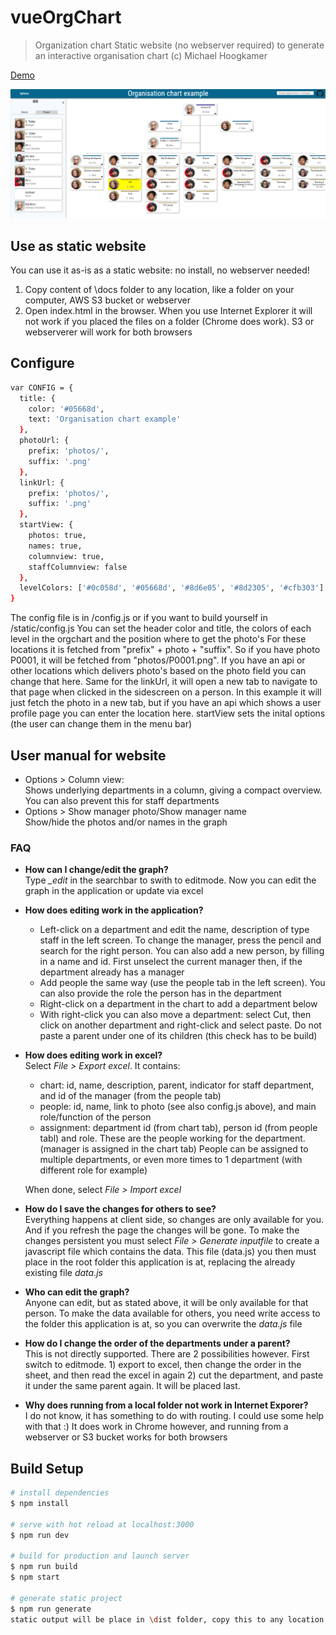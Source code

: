 # vueOrgChart

> Organization chart
Static website (no webserver required) to generate an interactive organisation chart
(c) Michael Hoogkamer

[Demo](https://hoogkamer.github.io/vue-org-chart/)

![Screenshot](/assets/img/Screenshot1.PNG?raw=true "Screenshot")

## Use as static website

You can use it as-is as a static website: no install, no webserver needed!

1. Copy content of \docs folder to any location, like a folder on your computer, AWS S3 bucket or webserver
2. Open index.html in the browser. When you use Internet Explorer it will not work if you placed the files on a folder (Chrome does work). S3 or webserverer will work for both browsers

## Configure

``` bash
var CONFIG = {
  title: {
    color: '#05668d',
    text: 'Organisation chart example'
  },
  photoUrl: {
    prefix: 'photos/',
    suffix: '.png'
  },
  linkUrl: {
    prefix: 'photos/',
    suffix: '.png'
  },
  startView: {
    photos: true,
    names: true,
    columnview: true,
    staffColumnview: false
  },
  levelColors: ['#0c058d', '#05668d', '#8d6e05', '#8d2305', '#cfb303']
}

```

The config file is in /config.js or if you want to build yourself in /static/config.js
You can set the header color and title, the colors of each level in the orgchart and the position where to get the photo's
For these locations it is fetched from "prefix" + photo + "suffix". So if you have photo P0001, it will be fetched from "photos/P0001.png". If you have an api or other locations which delivers photo's based on the photo field you can change that here.
Same for the linkUrl, it will open a new tab to navigate to that page when clicked in the sidescreen on a person. In this example it will just fetch the photo in a new tab, but if you have an api which shows a user profile page you can enter the location here.
startView sets the inital options (the user can change them in the menu bar)

## User manual for website

- Options > Column view:  
Shows underlying departments in a column, giving a compact overview. You can also prevent this for staff departments
- Options > Show manager photo/Show manager name  
Show/hide the photos and/or names in the graph

### FAQ

- __How can I change/edit the graph?__  
Type *_edit* in the searchbar to swith to editmode. Now you can edit the graph in the application or update via excel

- __How does editing work in the application?__
  - Left-click on a department and edit the name, description of type staff in the left screen. To change the manager, press the pencil and search for the right person. You can also add a new person, by filling in a name and id. First unselect the current manager then, if the department already has a manager
  - Add people the same way (use the people tab in the left screen). You can also provide the role the person has in the department
  - Right-click on a department in the chart to add a department below
  - With right-click you can also move a department: select Cut, then click on another department and right-click and select paste. Do not paste a parent under one of its children (this check has to be build)

- __How does editing work in excel?__  
Select _File > Export excel_. It contains:
  - chart: id, name, description, parent, indicator for staff department, and id of the manager (from the people tab)
  - people: id, name, link to photo (see also config.js above), and main role/function of the person
  - assignment: department id (from chart tab), person id (from people tabl) and role. These are the people working for the department. (manager is assigned in the chart tab) People can be assigned to multiple departments, or even more times to 1 department (with different role for example)
  
  When done, select _File > Import excel_

- __How do I save the changes for others to see?__  
Everything happens at client side, so changes are only available for you. And if you refresh the page the changes will be gone. To make the changes persistent you must select _File > Generate inputfile_ to create a javascript file which contains the data. This file (data.js) you then must place in the root folder this application is at, replacing the already existing file _data.js_

- __Who can edit the graph?__  
Anyone can edit, but as stated above, it will be only available for that person. To make the data available for others, you need write access to the folder this application is at, so you can overwrite the _data.js_  file

- __How do I change the order of the departments under a parent?__  
This is not directly supported. There are 2 possibilities however. First switch to editmode. 1) export to excel, then change the order in the sheet, and then read the excel in again 2) cut the department, and paste it under the same parent again. It will be placed last.


- __Why does running from a local folder not work in Internet Exporer?__  
I do not know, it has something to do with routing. I could use some help with that :) It does work in Chrome however, and running from a webserver or S3 bucket works for both browsers


## Build Setup

``` bash
# install dependencies
$ npm install

# serve with hot reload at localhost:3000
$ npm run dev

# build for production and launch server
$ npm run build
$ npm start

# generate static project
$ npm run generate
static output will be place in \dist folder, copy this to any location
```
